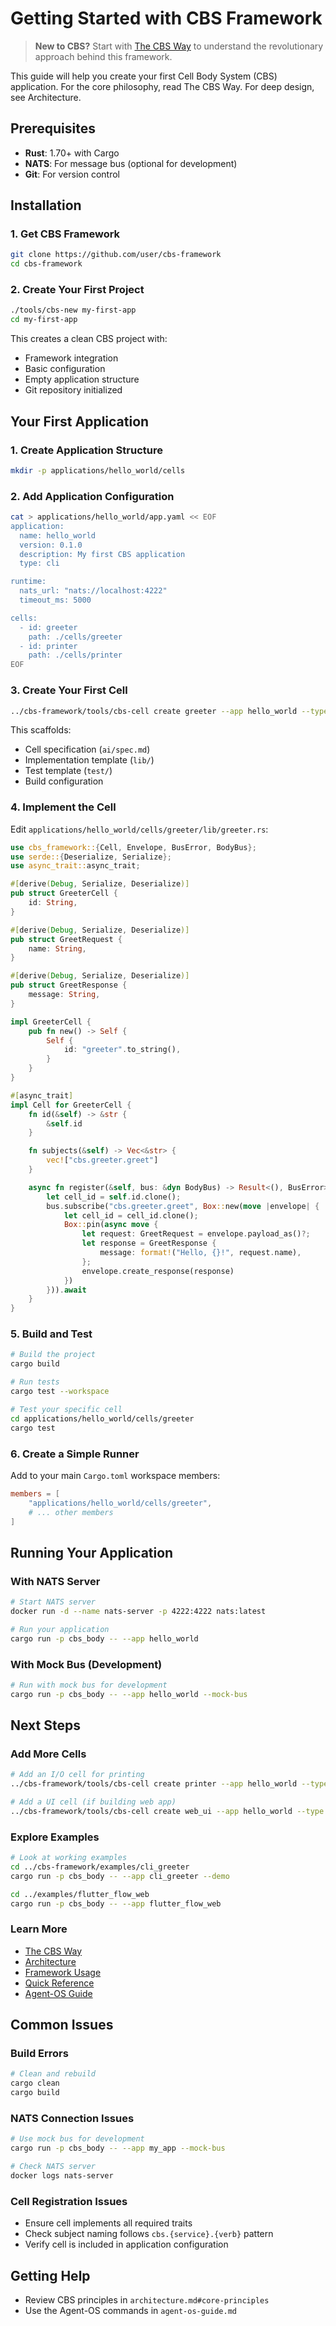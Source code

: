 # Getting Started with CBS Framework

> **New to CBS?** Start with [The CBS Way](the-cbs-way.md) to understand the revolutionary approach behind this framework.

This guide will help you create your first Cell Body System (CBS) application.
For the core philosophy, read The CBS Way. For deep design, see Architecture.

## Prerequisites

- **Rust**: 1.70+ with Cargo
- **NATS**: For message bus (optional for development)
- **Git**: For version control

## Installation

### 1. Get CBS Framework

```bash
git clone https://github.com/user/cbs-framework
cd cbs-framework
```

### 2. Create Your First Project

```bash
./tools/cbs-new my-first-app
cd my-first-app
```

This creates a clean CBS project with:
- Framework integration
- Basic configuration
- Empty application structure
- Git repository initialized

## Your First Application

### 1. Create Application Structure

```bash
mkdir -p applications/hello_world/cells
```

### 2. Add Application Configuration

```bash
cat > applications/hello_world/app.yaml << EOF
application:
  name: hello_world
  version: 0.1.0
  description: My first CBS application
  type: cli

runtime:
  nats_url: "nats://localhost:4222"
  timeout_ms: 5000

cells:
  - id: greeter
    path: ./cells/greeter
  - id: printer  
    path: ./cells/printer
EOF
```

### 3. Create Your First Cell

```bash
../cbs-framework/tools/cbs-cell create greeter --app hello_world --type logic --lang rust
```

This scaffolds:
- Cell specification (`ai/spec.md`)
- Implementation template (`lib/`)
- Test template (`test/`)
- Build configuration

### 4. Implement the Cell

Edit `applications/hello_world/cells/greeter/lib/greeter.rs`:

```rust
use cbs_framework::{Cell, Envelope, BusError, BodyBus};
use serde::{Deserialize, Serialize};
use async_trait::async_trait;

#[derive(Debug, Serialize, Deserialize)]
pub struct GreeterCell {
    id: String,
}

#[derive(Debug, Serialize, Deserialize)]
pub struct GreetRequest {
    name: String,
}

#[derive(Debug, Serialize, Deserialize)]
pub struct GreetResponse {
    message: String,
}

impl GreeterCell {
    pub fn new() -> Self {
        Self {
            id: "greeter".to_string(),
        }
    }
}

#[async_trait]
impl Cell for GreeterCell {
    fn id(&self) -> &str {
        &self.id
    }

    fn subjects(&self) -> Vec<&str> {
        vec!["cbs.greeter.greet"]
    }

    async fn register(&self, bus: &dyn BodyBus) -> Result<(), BusError> {
        let cell_id = self.id.clone();
        bus.subscribe("cbs.greeter.greet", Box::new(move |envelope| {
            let cell_id = cell_id.clone();
            Box::pin(async move {
                let request: GreetRequest = envelope.payload_as()?;
                let response = GreetResponse {
                    message: format!("Hello, {}!", request.name),
                };
                envelope.create_response(response)
            })
        })).await
    }
}
```

### 5. Build and Test

```bash
# Build the project
cargo build

# Run tests
cargo test --workspace

# Test your specific cell
cd applications/hello_world/cells/greeter
cargo test
```

### 6. Create a Simple Runner

Add to your main `Cargo.toml` workspace members:
```toml
members = [
    "applications/hello_world/cells/greeter",
    # ... other members
]
```

## Running Your Application

### With NATS Server

```bash
# Start NATS server
docker run -d --name nats-server -p 4222:4222 nats:latest

# Run your application
cargo run -p cbs_body -- --app hello_world
```

### With Mock Bus (Development)

```bash
# Run with mock bus for development
cargo run -p cbs_body -- --app hello_world --mock-bus
```

## Next Steps

### Add More Cells

```bash
# Add an I/O cell for printing
../cbs-framework/tools/cbs-cell create printer --app hello_world --type io --lang rust

# Add a UI cell (if building web app)
../cbs-framework/tools/cbs-cell create web_ui --app hello_world --type ui --lang dart
```

### Explore Examples

```bash
# Look at working examples
cd ../cbs-framework/examples/cli_greeter
cargo run -p cbs_body -- --app cli_greeter --demo

cd ../examples/flutter_flow_web
cargo run -p cbs_body -- --app flutter_flow_web
```

### Learn More

- [The CBS Way](the-cbs-way.md)
- [Architecture](architecture.md)
- [Framework Usage](framework-usage.md)
- [Quick Reference](quick-reference.md)
- [Agent-OS Guide](agent-os-guide.md)

## Common Issues

### Build Errors
```bash
# Clean and rebuild
cargo clean
cargo build
```

### NATS Connection Issues
```bash
# Use mock bus for development
cargo run -p cbs_body -- --app my_app --mock-bus

# Check NATS server
docker logs nats-server
```

### Cell Registration Issues
- Ensure cell implements all required traits
- Check subject naming follows `cbs.{service}.{verb}` pattern
- Verify cell is included in application configuration

## Getting Help

- Review CBS principles in `architecture.md#core-principles`
- Use the Agent-OS commands in `agent-os-guide.md`

